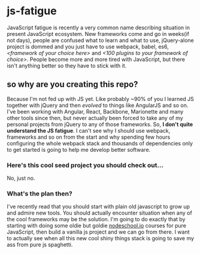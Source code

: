 # js-fatigue
JavaScript fatigue is recently a very common name describing situation in present JavaScript ecosystem. New frameworks come and go in weeks(if not days), people are confused what to learn and what to use, jQuery-alone project is dommed and you just have to use webpack, babel, es6, *\<framework of your choice here\>* and *\<100 plugins to your framework of choice\>*. People become more and more tired with JavaScript, but there isn't anything better so they have to stick with it.

## so why are you creating this repo?

Because I'm not fed up with JS yet. Like probably ~90% of you I learned JS together with jQuery and then *evolved* to things like AngularJS and so on. I've been working with Angular, React, Backbone, Marionette and many other tools since then, but never actually been forced to take any of my personal projects from jQuery to any of those frameworks. So, **I don't quite understand the JS fatigue**. I can't see why I should use webpack, frameworks and so on from the start and why spending few hours configuring the whole webpack stack and thousands of dependencies only to get started is going to help me develop better software.

### Here's this cool seed project you should check out...

No, just no.

### What's the plan then?

I've recently read that you should start with plain old javascript to grow up and admire new tools. You should actually encounter situation when any of the cool frameworks may be the solution. I'm going to do exactly that by starting with doing some oldie but goldie <a href="https://nodeschool.io">nodeschool.io</a> courses for pure JavaScript, then build a vanilla js project and we can go from there. I want to actually see when all this new cool shiny things stack is going to save my ass from pure js spaghetti.
